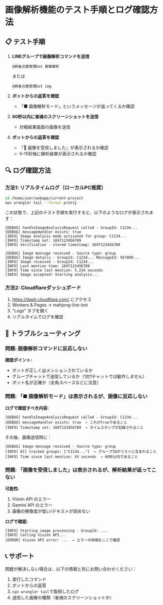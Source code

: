# 画像解析機能のテスト手順とログ確認方法

## 📋 テスト手順

1. **LINEグループで画像解析コマンドを送信**
   ```
   @麻雀点数管理bot 画像解析
   ```
   または
   ```
   @麻雀点数管理bot img
   ```

2. **ボットからの返答を確認**
   - 「■ 画像解析モード」というメッセージが返ってくるか確認

3. **60秒以内に雀魂のスクリーンショットを送信**
   - 対戦結果画面の画像を送信

4. **ボットからの返答を確認**
   - 「📸 画像を受信しました」が表示されるか確認
   - 5-10秒後に解析結果が表示されるか確認

## 🔍 ログ確認方法

### 方法1: リアルタイムログ（ローカルPC推奨）

```bash
cd /home/user/webapp/current-project
npx wrangler tail --format pretty
```

この状態で、上記のテスト手順を実行すると、以下のようなログが表示されます：

```
[DEBUG] handleImageAnalysisRequest called - GroupId: C1234...
[DEBUG] messageHandler exists: true
[INFO] Image analysis mode activated for group: C1234...
[INFO] Timestamp set: 1697123456789
[INFO] Verification - stored timestamp: 1697123456789

[DEBUG] Image message received - Source type: group
[DEBUG] Image details - GroupId: C1234... MessageId: 567890...
[INFO] Image received - GroupId: C1234...
[INFO] Last mention time: 1697123456789
[INFO] Time since last mention: 5.234 seconds
[INFO] Image accepted! Starting analysis...
```

### 方法2: Cloudflareダッシュボード

1. https://dash.cloudflare.com/ にアクセス
2. Workers & Pages → mahjong-line-bot
3. "Logs" タブを開く
4. リアルタイムでログを確認

## 🐛 トラブルシューティング

### 問題: 画像解析コマンドに反応しない

**確認ポイント:**
- ボットが正しく@メンションされているか
- グループチャットで送信しているか（1対1チャットでは動作しません）
- ボット名が正確か（全角スペースなどに注意）

### 問題: 「■ 画像解析モード」は表示されるが、画像に反応しない

**ログで確認すべき内容:**
```
[DEBUG] handleImageAnalysisRequest called - GroupId: C1234...
[DEBUG] messageHandler exists: true  ← これがtrueであること
[INFO] Timestamp set: 1697123456789  ← タイムスタンプが記録されること
```

その後、画像送信時に：
```
[DEBUG] Image message received - Source type: group
[INFO] All tracked groups: ["C1234..."]  ← グループIDがリストに含まれること
[INFO] Time since last mention: XX seconds  ← 60秒以内であること
```

### 問題: 「画像を受信しました」は表示されるが、解析結果が返ってこない

**可能性:**
1. Vision API のエラー
2. Gemini API のエラー
3. 画像の解像度が低い/テキストが読めない

**ログで確認:**
```
[INFO] Starting image processing - GroupId: ...
[INFO] Calling Vision API...
[ERROR] Vision API error: ...  ← エラーの詳細をここで確認
```

## 📞 サポート

問題が解決しない場合は、以下の情報と共にお問い合わせください：

1. 実行したコマンド
2. ボットからの返答
3. `npx wrangler tail`で取得したログ
4. 送信した画像の種類（雀魂のスクリーンショットか）

